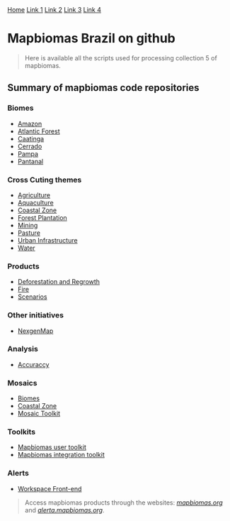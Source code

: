 <div class="vertical-menu">
  <a href="#" class="active">Home</a>
  <a href="#">Link 1</a>
  <a href="#">Link 2</a>
  <a href="#">Link 3</a>
  <a href="#">Link 4</a>
</div>

# Mapbiomas Brazil on github

> Here is available all the scripts used for processing collection 5 of mapbiomas.

## Summary of mapbiomas code repositories

### Biomes
* [Amazon](https://github.com/mapbiomas-brazil/amazon)
* [Atlantic Forest](https://github.com/mapbiomas-brazil/atlantic-forest)
* [Caatinga](https://github.com/mapbiomas-brazil/caatinga)
* [Cerrado](https://github.com/mapbiomas-brazil/cerrado)
* [Pampa](https://github.com/mapbiomas-brazil/pampa)
* [Pantanal](https://github.com/mapbiomas-brazil/pantanal)

### Cross Cuting themes
* [Agriculture](https://github.com/mapbiomas-brazil/agriculture)
* [Aquaculture](https://github.com/mapbiomas-brazil/aquaculture)
* [Coastal Zone](https://github.com/mapbiomas-brazil/coastal-zone)
* [Forest Plantation](https://github.com/mapbiomas-brazil/forest-plantation)
* [Mining](https://github.com/mapbiomas-brazil/mining)
* [Pasture](https://github.com/mapbiomas-brazil/pasture)
* [Urban Infrastructure](https://github.com/mapbiomas-brazil/urban-infrastructure)
* [Water](https://github.com/mapbiomas-brazil/water)

### Products
* [Deforestation and Regrowth](https://github.com/mapbiomas-brazil/deforestation-and-regrowth)
* [Fire](https://github.com/mapbiomas-brazil/fire)
* [Scenarios](https://github.com/mapbiomas-brazil/scenarios)

### Other initiatives
* [NexgenMap](https://github.com/mapbiomas-brazil/nexgenmap)

### Analysis
* [Accuraccy](https://github.com/mapbiomas-brazil/accuraccy)

### Mosaics
* [Biomes](https://github.com/mapbiomas-brazil/mosaics/tree/master/biomes)
* [Coastal Zone](https://github.com/mapbiomas-brazil/mosaics/tree/master/coastal-zone)
* [Mosaic Toolkit](https://github.com/mapbiomas-brazil/mosaic-toolkit)

### Toolkits
* [Mapbiomas user toolkit](https://github.com/mapbiomas-brazil/user-toolkit)
* [Mapbiomas integration toolkit](https://github.com/mapbiomas-brazil/integration-toolkit)

### Alerts
* [Workspace Front-end](https://github.com/mapbiomas-brazil/alertas-workspace)
> Access mapbiomas products through the websites: *[mapbiomas.org](https://mapbiomas.org)* and *[alerta.mapbiomas.org](http://alerta.mapbiomas.org)*.

